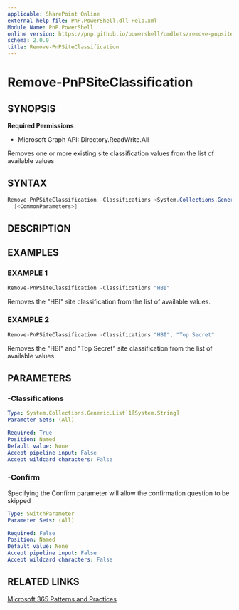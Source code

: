 ```yaml
---
applicable: SharePoint Online
external help file: PnP.PowerShell.dll-Help.xml
Module Name: PnP.PowerShell
online version: https://pnp.github.io/powershell/cmdlets/remove-pnpsiteclassification
schema: 2.0.0
title: Remove-PnPSiteClassification
---
```


# Remove-PnPSiteClassification

## SYNOPSIS

**Required Permissions**

  * Microsoft Graph API: Directory.ReadWrite.All

Removes one or more existing site classification values from the list of available values

## SYNTAX

```powershell
Remove-PnPSiteClassification -Classifications <System.Collections.Generic.List`1[System.String]> 
  [<CommonParameters>]
```

## DESCRIPTION

## EXAMPLES

### EXAMPLE 1
```powershell
Remove-PnPSiteClassification -Classifications "HBI"
```

Removes the "HBI" site classification from the list of available values.

### EXAMPLE 2
```powershell
Remove-PnPSiteClassification -Classifications "HBI", "Top Secret"
```

Removes the "HBI" and "Top Secret" site classification from the list of available values.

## PARAMETERS

### -Classifications

```yaml
Type: System.Collections.Generic.List`1[System.String]
Parameter Sets: (All)

Required: True
Position: Named
Default value: None
Accept pipeline input: False
Accept wildcard characters: False
```

### -Confirm
Specifying the Confirm parameter will allow the confirmation question to be skipped

```yaml
Type: SwitchParameter
Parameter Sets: (All)

Required: False
Position: Named
Default value: None
Accept pipeline input: False
Accept wildcard characters: False
```

## RELATED LINKS

[Microsoft 365 Patterns and Practices](https://aka.ms/m365pnp)
